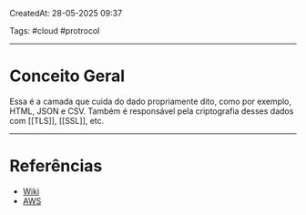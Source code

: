 CreatedAt: 28-05-2025 09:37

Tags: #cloud #protrocol

---
# Conceito Geral
Essa é a camada que cuida do dado propriamente dito, como por exemplo, HTML, JSON e CSV.
Também é responsável pela criptografia desses dados com [[TLS]], [[SSL]], etc.

---
# Referências
- [Wiki](https://pt.wikipedia.org/wiki/Modelo_OSI)
- [AWS](https://aws.amazon.com/pt/what-is/osi-model/)